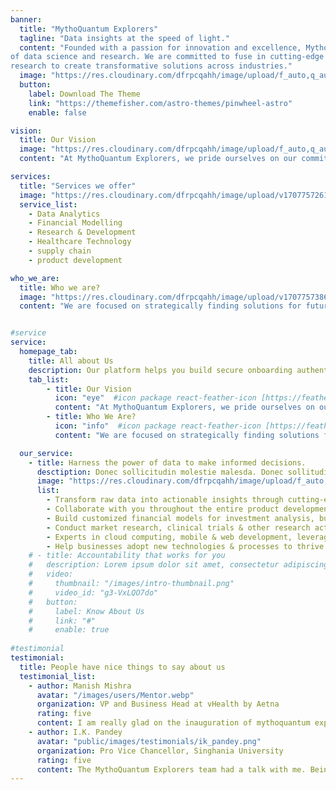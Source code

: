 ```yaml
---
banner:
  title: "MythoQuantum Explorers"
  tagline: "Data insights at the speed of light."
  content: "Founded with a passion for innovation and excellence, MythoQuantum Explorers pioneers the field
of data science and research. We are committed to fuse in cutting-edge technology with in-depth
research to create transformative solutions across industries."
  image: "https://res.cloudinary.com/dfrpcqahh/image/upload/f_auto,q_auto,a_hflip/Robot_face-amico_z2cklu"
  button:
    label: Download The Theme
    link: "https://themefisher.com/astro-themes/pinwheel-astro"
    enable: false

vision:
  title: Our Vision
  image: "https://res.cloudinary.com/dfrpcqahh/image/upload/f_auto,q_auto/v1/mythoquantum/swgon49utzbsbleoh9mu"
  content: "At MythoQuantum Explorers, we pride ourselves on our commitment to innovation and technological expertise. Our renowned Data Science Lab is a testament to our dedication. Through our Research and Development initiatives and Machine Learning techniques, we are constantly providing state-of-the-art solutions. As leaders in the field of technology, we empower our clients to enable them to make strategic decisions that shape the future."

services: 
  title: "Services we offer"
  image: "https://res.cloudinary.com/dfrpcqahh/image/upload/v1707757261/servicesCta_gmlqjx.png"
  service_list: 
    - Data Analytics 
    - Financial Modelling
    - Research & Development
    - Healthcare Technology
    - supply chain
    - product development

who_we_are: 
  title: Who we are?
  image: "https://res.cloudinary.com/dfrpcqahh/image/upload/v1707757386/Team_work-rafiki_bsfd9t.svg"
  content: "We are focused on strategically finding solutions for future generations by bridging the gap between academic insights and industry needs.Partnering with MythoQuantum Explorers grants access to cutting-edge technological advancements that propel businesses to the forefront of transformative solutions for tomorrow's challenges. Through our commitment to in-depth research and development, we navigate the complex terrain of industry obstacles by leveraging advanced computational environments and innovative frameworks."


#service
service:
  homepage_tab:
    title: All about Us
    description: Our platform helps you build secure onboarding authentication experiences that retain and engage your users. We build the infrastructure, you can.
    tab_list:
        - title: Our Vision
          icon: "eye"  #icon package react-feather-icon [https://feathericons.com/]
          content: "At MythoQuantum Explorers, we pride ourselves on our commitment to innovation and technological expertise. Our renowned Data Science Lab is a testament to our dedication. Through our Research and Development initiatives and Machine Learning techniques, we are constantly providing state-of-the-art solutions. As leaders in the field of technology, we empower our clients to enable them to make strategic decisions that shape the future."
        - title: Who We Are?
          icon: "info"  #icon package react-feather-icon [https://feathericons.com/]
          content: "We are focused on strategically finding solutions for future generations by bridging the gap between academic insights and industry needs.Partnering with MythoQuantum Explorers grants access to cutting-edge technological advancements that propel businesses to the forefront of transformative solutions for tomorrow's challenges. Through our commitment to in-depth research and development, we navigate the complex terrain of industry obstacles by leveraging advanced computational environments and innovative frameworks."

  our_service:
    - title: Harness the power of data to make informed decisions.
      desctiption: Donec sollicitudin molestie malesda. Donec sollitudin molestie malesuada. Mauris pellentesque nec, egestas non nisi. Cras ultricies ligula sed
      image: "https://res.cloudinary.com/dfrpcqahh/image/upload/f_auto,q_auto/v1/mythoquantum/databanner3"
      list:
        - Transform raw data into actionable insights through cutting-edge analytics tools and techniques.
        - Collaborate with you throughout the entire product development lifecycle, from ideation to launch.
        - Build customized financial models for investment analysis, business valuation, and risk management.
        - Conduct market research, clinical trials & other research activities.
        - Experts in cloud computing, mobile & web development, leveraging latest technologies.
        - Help businesses adopt new technologies & processes to thrive in the digital age.
    # - title: Accountability that works for you
    #   description: Lorem ipsum dolor sit amet, consectetur adipiscing elit. Morbi egestas Werat viverra id et aliquet. vulputate egestas sollicitudin.
    #   video:
    #     thumbnail: "/images/intro-thumbnail.png"
    #     video_id: "g3-VxLQO7do"
    #   button:
    #     label: Know About Us
    #     link: "#"
    #     enable: true
  
#testimonial
testimonial:
  title: People have nice things to say about us
  testimonial_list:
    - author: Manish Mishra
      avatar: "/images/users/Mentor.webp"
      organization: VP and Business Head at vHealth by Aetna
      rating: five
      content: I am really glad on the inauguration of mythoquantum explorers. I hereby congratulate ashish and his whole team for starting something that's become a modern day requirement. I would really suggest them to focus more on the decision making which I am sure they will. Data and its large application on its own can be overwhelming at times but its the proper research and implementation that can convert ground research into something that is useful.
    - author: I.K. Pandey
      avatar: "public/images/testimonials/ik_pandey.png"
      organization: Pro Vice Chancellor, Singhania University
      rating: five
      content: The MythoQuantum Explorers team had a talk with me. Being able to perceive the business needs and applying academic knowledge into real-life solutions is showing a lot of talent. It was so exciting to see this creative process taking place before my very own eyes. Nevertheless, they do not stop at providing the solutions, they carry out their activities much further. The role of young people in shaping the future is well recognized by the MythoQuantum Explorers community. One very impressive thing about them is their unrelenting dedication to mold the young talents, instilling them with a spirit of innovation and enabling them to add value and pave many significant ways in numerous sectors.
---
```

